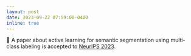 ```yaml
---
layout: post
date: 2023-09-22 07:59:00-0400
inline: true
---
```


📩 A paper about active learning for semantic segmentation using multi-class labeling is accepted to [NeurIPS 2023](https://nips.cc/).